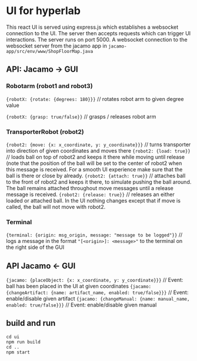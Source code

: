 # UI for hyperlab
This react UI is served using express.js which establishes a websocket connection to the UI. The server then accepts requests which can trigger UI interactions.
The server runs on port 5000.
A websocket connection to the websocket server from the jacamo app in `jacamo-app/src/env/www/ShopFloorMap.java`

## API: Jacamo → GUI
### Robotarm (robot1 and robot3)
`{robotX: {rotate: {degrees: 180}}}` // rotates robot arm to given degree value

`{robotX: {grasp: true/false}}` // grasps / releases robot arm

### TransporterRobot (robot2)
`{robot2: {move: {x: x_coordinate, y: y_coordinate}}}` // turns transporter into direction of given coordinates and moves there
`{robot2: {load: true}}` // loads ball on top of robot2 and keeps it there while moving until release (note that the position of the ball will be set to the center of robot2 when this message is received. For a smooth UI experience make sure that the ball is there or close by already.
`{robot2: {attach: true}}` // attaches ball to the front of robot2 and keeps it there, to simulate pushing the ball around. The ball remains attached throughout move messages until a release message is received.
`{robot2: {release: true}}` // releases an either loaded or attached ball. In the UI nothing changes except that if move is called, the ball will not move with robot2.

### Terminal
`{terminal: {origin: msg_origin, message: "message to be logged"}}` // logs a message in the format `"[<origin>]: <message>"` to the terminal on the right side of the GUI

## API Jacamo ← GUI
`{jacamo: {placeObject: {x: x_coordinate, y: y_coordinate}}}` // Event: ball has been placed in the UI at given coordinates
`{jacamo: {changeArtifact: {name: artifact_name, enabled: true/false}}}` // Event: enable/disable given artifact
`{jacamo: {changeManual: {name: manual_name, enabled: true/false}}}` // Event: enable/disable given manual

## build and run
~~~
cd ui
npm run build
cd ..
npm start
~~~
